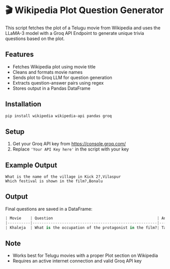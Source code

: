 # 🎬 Wikipedia Plot Question Generator

This script fetches the plot of a Telugu movie from Wikipedia and uses the LLaMA-3 model with a Groq API Endpoint to generate unique trivia questions based on the plot.

## Features
- Fetches Wikipedia plot using movie title
- Cleans and formats movie names
- Sends plot to Groq LLM for question generation
- Extracts question-answer pairs using regex
- Stores output in a Pandas DataFrame

## Installation
```bash
pip install wikipedia wikipedia-api pandas groq
```

## Setup
1. Get your Groq API key from https://console.groq.com/
2. Replace `'Your API Key here'` in the script with your key

## Example Output
```
What is the name of the village in Kick 2?,Vilaspur
Which festival is shown in the film?,Bonalu
```

## Output
Final questions are saved in a DataFrame:
```python
| Movie    | Question                                              | Answer      |
|----------|-------------------------------------------------------|-------------|
| Khaleja  | What is the occupation of the protagonist in the film?| Taxi Driver |
```

## Note
- Works best for Telugu movies with a proper Plot section on Wikipedia
- Requires an active internet connection and valid Groq API key

